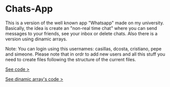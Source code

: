 Chats-App
=========

This is a version of the well known app "Whatsapp" made on my university. Basically, the idea is create an "non-real time chat" where you can send messages to your friends, see your inbox or delete chats.  Also there is a version using dinamic arrays.

Note: You can login using this usernames: casillas, dcosta, cristiano, pepe and simeone. Please note that in ordr to add new users and all this stuff you need to create files following the structure of the current files.

<a href="/Code/">See code ></a>

<a href="/CodeDinamic/">See dinamic array's code ></a>
